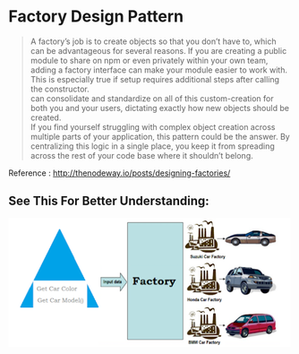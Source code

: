 # Factory Design Pattern
>A factory’s job is to create objects so that you don’t have to, which can be advantageous for several reasons. If you are creating a public module to share on npm or even privately within your own team, adding a factory interface can make your module easier to work with. This is especially true if setup requires additional steps after calling the constructor.<br>
>can consolidate and standardize on all of this custom-creation for both you and your users, dictating exactly how new objects should be created.<br>
>If you find yourself struggling with complex object creation across multiple parts of your application, this pattern could be the answer. By centralizing this logic in a single place, you keep it from spreading across the rest of your code base where it shouldn’t belong.



Reference : http://thenodeway.io/posts/designing-factories/

## See This For Better Understanding:
![Factory](./Factory.png)

